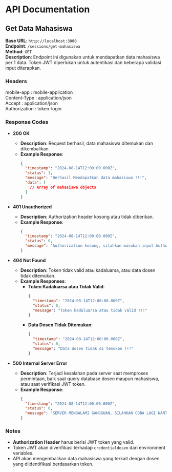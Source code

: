 # API Documentation

## Get Data Mahasiswa

**Base URL**: `http://localhost:3000`  
**Endpoint**: `/sessions/get-mahasiswa`  
**Method**: `GET`  
**Description**: Endpoint ini digunakan untuk mendapatkan data mahasiswa per 1 data. Token JWT diperlukan untuk autentikasi dan beberapa validasi input diterapkan.

### Headers

mobile-app : mobile-application  
Content-Type : application/json  
Accept : application/json  
Authorization : token-login

### Response Codes

- **200 OK**
  - **Description**: Request berhasil, data mahasiswa ditemukan dan dikembalikan.
  - **Example Response**:
    ```json
    {
      "timestamp": "2024-08-14T12:00:00.000Z",
      "status": 1,
      "message": "Berhasil Mendapatkan data mahasiswa !!!",
      "data": [
        // Array of mahasiswa objects
      ]
    }
    ```

- **401 Unauthorized**
  - **Description**: Authorization header kosong atau tidak diberikan.
  - **Example Response**:
    ```json
    {
      "timestamp": "2024-08-14T12:00:00.000Z",
      "status": 0,
      "message": "Authorization kosong, silahkan masukan input Authorization !!!"
    }
    ```

- **404 Not Found**
  - **Description**: Token tidak valid atau kadaluarsa, atau data dosen tidak ditemukan.
  - **Example Responses**:
    - **Token Kadaluarsa atau Tidak Valid**:
      ```json
      {
        "timestamp": "2024-08-14T12:00:00.000Z",
        "status": 0,
        "message": "Token kadaluarsa atau tidak valid !!!"
      }
      ```
    - **Data Dosen Tidak Ditemukan**:
      ```json
      {
        "timestamp": "2024-08-14T12:00:00.000Z",
        "status": 0,
        "message": "Data dosen tidak di temukan !!!"
      }
      ```

- **500 Internal Server Error**
  - **Description**: Terjadi kesalahan pada server saat memproses permintaan, baik saat query database dosen maupun mahasiswa, atau saat verifikasi JWT token.
  - **Example Response**:
    ```json
    {
      "timestamp": "2024-08-14T12:00:00.000Z",
      "status": 0,
      "message": "SERVER MENGALAMI GANGGUAN, SILAHKAN COBA LAGI NANTI !!!"
    }
    ```

### Notes

- **Authorization Header** harus berisi JWT token yang valid.
- Token JWT akan diverifikasi terhadap `credentialdosen` dari environment variables.
- API akan mengembalikan data mahasiswa yang terkait dengan dosen yang diidentifikasi berdasarkan token.